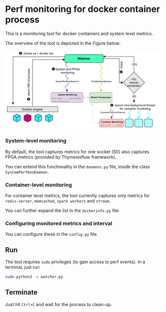 # Perf monitoring for docker container process

This is a monitoring tool for docker containers and system level metrics.

The overview of the tool is depicted in the Figure below:

![alt text](figures/monitoring.png)

### System-level monitoring

By default, the tool captures metrics for one socket (S0) also captures FPGA metrics (provided by Thymesisflow framework).

You can extend this functionality in the `daemons.py` file, inside the class `SystemPerfmonDaemon`.

### Container-level monitoring

For container level metrics, the tool currently captures only metrics for `redis-server`, `memcached`, `spark workers` and `stream`.

You can further expand the list in the `dockerinfo.py` file.

### Configuring monitored metrics and interval

You can configure these in the `config.py` file.

## Run

The tool requires `sudo` privileges (to gain access to perf events). In a terminal, just run
```bash
sudo python3 -u watcher.py
```

## Terminate

Just hit `Ctrl+C` and wait for the process to clean-up.